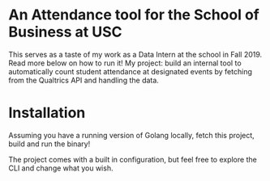 # An Attendance tool for the School of Business at USC

This serves as a taste of my work as a Data Intern at the school in Fall 2019. Read more below on how to run it!
My project: build an internal tool to automatically count student attendance at designated events by fetching from the 
Qualtrics API and handling the data. 

# Installation

Assuming you have a running version of Golang locally, fetch this project, build and run the binary!

The project comes with a built in configuration, but feel free to explore the CLI and change what you wish.


